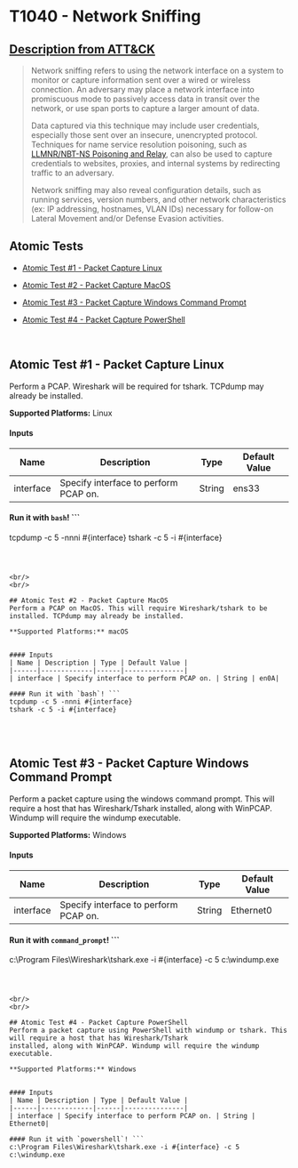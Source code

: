 # T1040 - Network Sniffing
## [Description from ATT&CK](https://attack.mitre.org/wiki/Technique/T1040)
<blockquote>Network sniffing refers to using the network interface on a system to monitor or capture information sent over a wired or wireless connection. An adversary may place a network interface into promiscuous mode to passively access data in transit over the network, or use span ports to capture a larger amount of data.

Data captured via this technique may include user credentials, especially those sent over an insecure, unencrypted protocol. Techniques for name service resolution poisoning, such as [LLMNR/NBT-NS Poisoning and Relay](https://attack.mitre.org/techniques/T1171), can also be used to capture credentials to websites, proxies, and internal systems by redirecting traffic to an adversary.

Network sniffing may also reveal configuration details, such as running services, version numbers, and other network characteristics (ex: IP addressing, hostnames, VLAN IDs) necessary for follow-on Lateral Movement and/or Defense Evasion activities.</blockquote>

## Atomic Tests

- [Atomic Test #1 - Packet Capture Linux](#atomic-test-1---packet-capture-linux)

- [Atomic Test #2 - Packet Capture MacOS](#atomic-test-2---packet-capture-macos)

- [Atomic Test #3 - Packet Capture Windows Command Prompt](#atomic-test-3---packet-capture-windows-command-prompt)

- [Atomic Test #4 - Packet Capture PowerShell](#atomic-test-4---packet-capture-powershell)


<br/>

## Atomic Test #1 - Packet Capture Linux
Perform a PCAP. Wireshark will be required for tshark. TCPdump may already be installed.

**Supported Platforms:** Linux


#### Inputs
| Name | Description | Type | Default Value | 
|------|-------------|------|---------------|
| interface | Specify interface to perform PCAP on. | String | ens33|

#### Run it with `bash`! ```
tcpdump -c 5 -nnni #{interface}
tshark -c 5 -i #{interface}
```



<br/>
<br/>

## Atomic Test #2 - Packet Capture MacOS
Perform a PCAP on MacOS. This will require Wireshark/tshark to be installed. TCPdump may already be installed.

**Supported Platforms:** macOS


#### Inputs
| Name | Description | Type | Default Value | 
|------|-------------|------|---------------|
| interface | Specify interface to perform PCAP on. | String | en0A|

#### Run it with `bash`! ```
tcpdump -c 5 -nnni #{interface}
tshark -c 5 -i #{interface}
```



<br/>
<br/>

## Atomic Test #3 - Packet Capture Windows Command Prompt
Perform a packet capture using the windows command prompt. This will require a host that has Wireshark/Tshark
installed, along with WinPCAP. Windump will require the windump executable.

**Supported Platforms:** Windows


#### Inputs
| Name | Description | Type | Default Value | 
|------|-------------|------|---------------|
| interface | Specify interface to perform PCAP on. | String | Ethernet0|

#### Run it with `command_prompt`! ```
c:\Program Files\Wireshark\tshark.exe -i #{interface} -c 5
c:\windump.exe
```



<br/>
<br/>

## Atomic Test #4 - Packet Capture PowerShell
Perform a packet capture using PowerShell with windump or tshark. This will require a host that has Wireshark/Tshark
installed, along with WinPCAP. Windump will require the windump executable.

**Supported Platforms:** Windows


#### Inputs
| Name | Description | Type | Default Value | 
|------|-------------|------|---------------|
| interface | Specify interface to perform PCAP on. | String | Ethernet0|

#### Run it with `powershell`! ```
c:\Program Files\Wireshark\tshark.exe -i #{interface} -c 5
c:\windump.exe
```



<br/>
